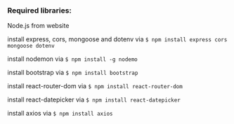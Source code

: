 ### Required libraries:

Node.js from website

install express, cors, mongoose and dotenv via  `$ npm install express cors mongoose dotenv`

install nodemon         via `$ npm install -g nodemo`

install bootstrap       via `$ npm install bootstrap`

install react-router-dom via `$ npm install react-router-dom`

install react-datepicker via `$ npm install react-datepicker`

install axios via `$ npm install axios`
